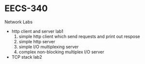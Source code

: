 # EECS-340
Network Labs
* http client and server lab1
  1. simple http client which send requests and print out respose
  2. simple http server
  3. simple I/O multiplexing server
  4. complex non-blocking multiplex I/O server
* TCP stack lab2 
